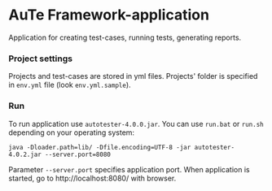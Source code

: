 # AuTe Framework-application #
Application for creating test-cases, running tests, generating reports.

### Project settings ###
Projects and test-cases are stored in yml files.
Projects' folder is specified in `env.yml` file (look `env.yml.sample`).

### Run ###
To run application use `autotester-4.0.0.jar`.
You can use `run.bat` or `run.sh` depending on your operating system:
```
java -Dloader.path=lib/ -Dfile.encoding=UTF-8 -jar autotester-4.0.2.jar --server.port=8080
```
Parameter `--server.port` specifies application port.
When application is started, go to http://localhost:8080/ with browser.